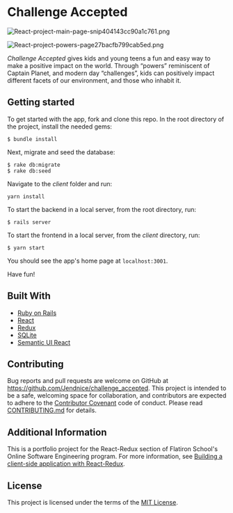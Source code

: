 # Challenge Accepted

![React-project-main-page-snip404143cc90a1c761.png](https://www.pastepic.xyz/images/2020/02/16/React-project-main-page-snip404143cc90a1c761.png)

![React-project-powers-page27bacfb799cab5ed.png](https://www.pastepic.xyz/images/2020/02/16/React-project-powers-page27bacfb799cab5ed.png)


_Challenge Accepted_ gives kids and young teens a fun and easy way to make a positive impact on the world. Through “powers” reminiscent of Captain Planet, and modern day “challenges”, kids can positively impact different facets of our environment, and those who inhabit it.

## Getting started

To get started with the app, fork and clone this repo. In the root directory of the project, install the needed gems:

```
$ bundle install
```

Next, migrate and seed the database:

```
$ rake db:migrate
$ rake db:seed
```

Navigate to the _client_ folder and run:

```
yarn install
```

To start the backend in a local server, from the root directory, run:

```
$ rails server
```

To start the frontend in a local server, from the _client_ directory, run:

```
$ yarn start
```

You should see the app's home page at ```localhost:3001```.

Have fun!

## Built With

* [Ruby on Rails](https://rubyonrails.org/)
* [React](https://reactjs.org/)
* [Redux](https://redux.js.org/)
* [SQLite](https://www.sqlite.org/index.html)
* [Semantic UI React](https://react.semantic-ui.com/)

## Contributing

Bug reports and pull requests are welcome on GitHub at https://github.com/Jendnice/challenge_accepted. This project is intended to be a safe, welcoming space for collaboration, and contributors are expected to adhere to the [Contributor Covenant](http://contributor-covenant.org) code of conduct. Please read [CONTRIBUTING.md](https://github.com/Jendnice/challenge_accepted/blob/master/CONTRIBUTING.md) for details.

## Additional Information

This is a portfolio project for the React-Redux section of Flatiron School's Online Software Engineering program.
For more information, see 
[Building a client-side application with React-Redux](https://github.com/learn-co-students/react-redux-assessment-online-web-ft-090919).

## License

This project is licensed under the terms of the [MIT License](https://opensource.org/licenses/MIT). 
